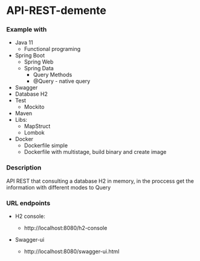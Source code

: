 # API-REST-demente

### Example with
- Java 11
  - Functional programing
- Spring Boot
  - Spring Web
  - Spring Data
    - Query Methods 
    - @Query - native query
- Swagger
- Database H2 
- Test
  - Mockito
- Maven
- Libs:
  - MapStruct 
  - Lombok
- Docker
  - Dockerfile simple
  - Dockerfile with multistage, build binary and create image

### Description
API REST that consulting a database H2 in memory, in the proccess
get the information with different modes to Query

### URL endpoints
- H2 console:
  - http://localhost:8080/h2-console

- Swagger-ui
  - http://localhost:8080/swagger-ui.html

